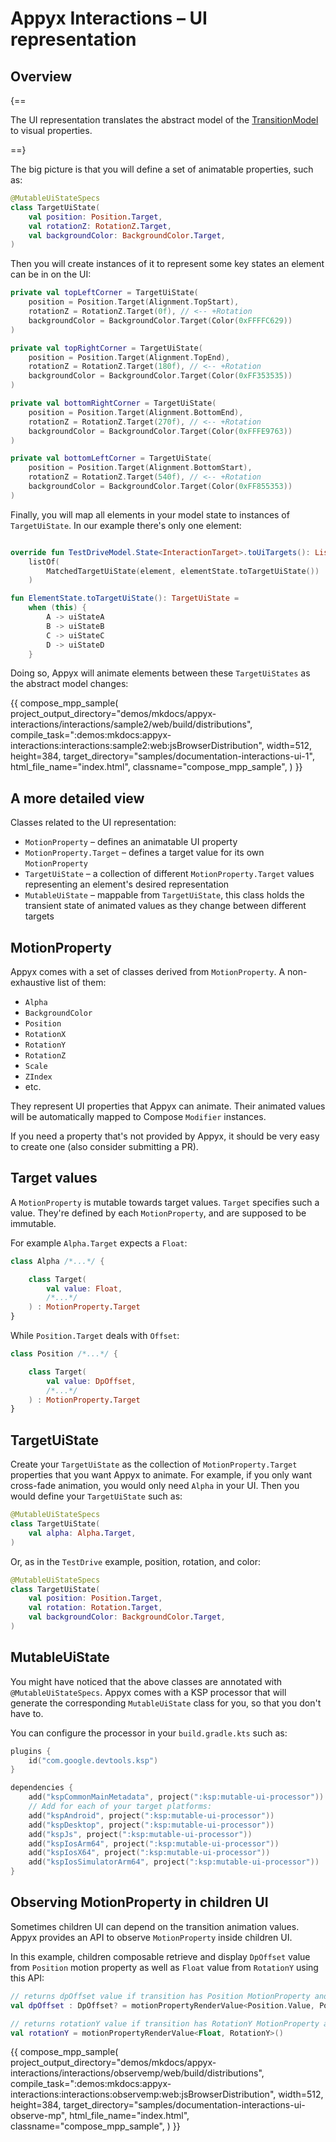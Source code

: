 # Appyx Interactions – UI representation


## Overview

{==

The UI representation translates the abstract model of the [TransitionModel](transitionmodel.md) to visual properties. 

==}

The big picture is that you will define a set of animatable properties, such as:

```kotlin
@MutableUiStateSpecs
class TargetUiState(
    val position: Position.Target,
    val rotationZ: RotationZ.Target,
    val backgroundColor: BackgroundColor.Target,
)
```

Then you will create instances of it to represent some key states an element can be in on the UI:

```kotlin
private val topLeftCorner = TargetUiState(
    position = Position.Target(Alignment.TopStart),
    rotationZ = RotationZ.Target(0f), // <-- +Rotation
    backgroundColor = BackgroundColor.Target(Color(0xFFFFC629))
)

private val topRightCorner = TargetUiState(
    position = Position.Target(Alignment.TopEnd),
    rotationZ = RotationZ.Target(180f), // <-- +Rotation
    backgroundColor = BackgroundColor.Target(Color(0xFF353535))
)

private val bottomRightCorner = TargetUiState(
    position = Position.Target(Alignment.BottomEnd),
    rotationZ = RotationZ.Target(270f), // <-- +Rotation
    backgroundColor = BackgroundColor.Target(Color(0xFFFE9763))
)

private val bottomLeftCorner = TargetUiState(
    position = Position.Target(Alignment.BottomStart),
    rotationZ = RotationZ.Target(540f), // <-- +Rotation
    backgroundColor = BackgroundColor.Target(Color(0xFF855353))
)
```

Finally, you will map all elements in your model state to instances of `TargetUiState`. In our example there's only one element:

```kotlin

override fun TestDriveModel.State<InteractionTarget>.toUiTargets(): List<MatchedTargetUiState<InteractionTarget, TargetUiState>> =
    listOf(
        MatchedTargetUiState(element, elementState.toTargetUiState())
    )

fun ElementState.toTargetUiState(): TargetUiState =
    when (this) {
        A -> uiStateA
        B -> uiStateB
        C -> uiStateC
        D -> uiStateD
    }
```

Doing so, Appyx will animate elements between these `TargetUiStates` as the abstract model changes:

{{
    compose_mpp_sample(
        project_output_directory="demos/mkdocs/appyx-interactions/interactions/sample2/web/build/distributions",
        compile_task=":demos:mkdocs:appyx-interactions:interactions:sample2:web:jsBrowserDistribution",
        width=512,
        height=384,
        target_directory="samples/documentation-interactions-ui-1",
        html_file_name="index.html",
        classname="compose_mpp_sample",
    )
}}


## A more detailed view

Classes related to the UI representation:

- `MotionProperty` – defines an animatable UI property
- `MotionProperty.Target` – defines a target value for its own `MotionProperty`
- `TargetUiState` – a collection of different `MotionProperty.Target` values representing an element's desired representation
- `MutableUiState` – mappable from `TargetUiState`, this class holds the transient state of animated values as they change between different targets


## MotionProperty

Appyx comes with a set of classes derived from `MotionProperty`. A non-exhaustive list of them:
 
- `Alpha`
- `BackgroundColor`
- `Position`
- `RotationX` 
- `RotationY` 
- `RotationZ` 
- `Scale`
- `ZIndex`
- etc.

They represent UI properties that Appyx can animate. Their animated values will be automatically mapped to Compose `Modifier` instances.

If you need a property that's not provided by Appyx, it should be very easy to create one (also consider submitting a PR).


## Target values

A `MotionProperty` is mutable towards target values. `Target` specifies such a value. They're defined by each `MotionProperty`, and are supposed to be immutable.

For example `Alpha.Target` expects a `Float`:

```kotlin
class Alpha /*...*/ {

    class Target(
        val value: Float,
        /*...*/
    ) : MotionProperty.Target
}
```

While `Position.Target` deals with `Offset`:

```kotlin
class Position /*...*/ {

    class Target(
        val value: DpOffset,
        /*...*/
    ) : MotionProperty.Target
}
```


## TargetUiState 

Create your `TargetUiState` as the collection of `MotionProperty.Target` properties that you want Appyx to animate. For example, if you only want cross-fade animation, you would only need `Alpha` in your UI. Then you would define your `TargetUiState` such as:

```kotlin
@MutableUiStateSpecs
class TargetUiState(
    val alpha: Alpha.Target,
)
```

Or, as in the `TestDrive` example, position, rotation, and color: 

```kotlin
@MutableUiStateSpecs
class TargetUiState(
    val position: Position.Target,
    val rotation: Rotation.Target,
    val backgroundColor: BackgroundColor.Target,
)
```


## MutableUiState

You might have noticed that the above classes are annotated with `@MutableUiStateSpecs`. Appyx comes with a KSP processor that will generate the corresponding `MutableUiState` class for you, so that you don't have to. 

You can configure the processor in your `build.gradle.kts` such as:

```kotlin
plugins {
    id("com.google.devtools.ksp")
}

dependencies {
    add("kspCommonMainMetadata", project(":ksp:mutable-ui-processor"))
    // Add for each of your target platforms: 
    add("kspAndroid", project(":ksp:mutable-ui-processor"))
    add("kspDesktop", project(":ksp:mutable-ui-processor"))
    add("kspJs", project(":ksp:mutable-ui-processor"))
    add("kspIosArm64", project(":ksp:mutable-ui-processor"))
    add("kspIosX64", project(":ksp:mutable-ui-processor"))
    add("kspIosSimulatorArm64", project(":ksp:mutable-ui-processor"))
}
```

## Observing MotionProperty in children UI

Sometimes children UI can depend on the transition animation values. Appyx provides an API to observe `MotionProperty` inside children UI.

In this example, children composable retrieve and display `DpOffset` value from `Position` motion property as well as `Float` value from `RotationY` using this API:

```kotlin
// returns dpOffset value if transition has Position MotionProperty and null otherwise 
val dpOffset : DpOffset? = motionPropertyRenderValue<Position.Value, Position>()?.offset

// returns rotationY value if transition has RotationY MotionProperty and null otherwise 
val rotationY = motionPropertyRenderValue<Float, RotationY>()
```

{{
    compose_mpp_sample(
        project_output_directory="demos/mkdocs/appyx-interactions/interactions/observemp/web/build/distributions",
        compile_task=":demos:mkdocs:appyx-interactions:interactions:observemp:web:jsBrowserDistribution",
        width=512,
        height=384,
        target_directory="samples/documentation-interactions-ui-observe-mp",
        html_file_name="index.html",
        classname="compose_mpp_sample",
    )
}}

